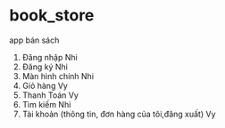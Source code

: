 # book_store
app bán sách
1. Đăng nhập Nhi
2. Đăng ký Nhi
3. Màn hình chính Nhi
5. Giỏ hàng Vy
6. Thanh Toán Vy
7. Tìm kiếm Nhi
8. Tài khoản (thông tin, đơn hàng của tôi,đăng xuất) Vy
